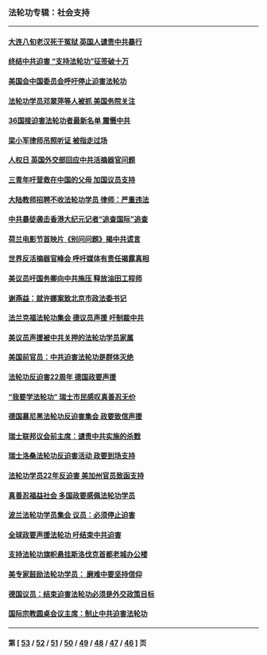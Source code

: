 ### 法轮功专辑：社会支持
---
#### [大连八旬老汉死于冤狱 英国人谴责中共暴行](../../pages/nf4386/n13480118.md?01100430) 
#### [终结中共迫害 “支持法轮功”征签破十万](../../pages/nf4386/n13471084.md?01100430) 
#### [美国会中国委员会呼吁停止迫害法轮功](../../pages/nf4386/n13465411.md?01100430) 
#### [法轮功学员邓翠萍等人被抓 美国务院关注](../../pages/nf4386/n13451524.md?01100430) 
#### [36国接迫害法轮功者最新名单 震慑中共](../../pages/nf4386/n13445909.md?01100430) 
#### [梁小军律师吊照听证 被指走过场](../../pages/nf4386/n13437662.md?01100430) 
#### [人权日 英国外交部回应中共活摘器官问题](../../pages/nf4386/n13430243.md?01100430) 
#### [三青年吁营救在中国的父母 加国议员支持](../../pages/nf4386/n13429744.md?01100430) 
#### [大陆教师招聘不收法轮功学员 律师：严重违法](../../pages/nf4386/n13365839.md?01100430) 
#### [中共暴徒袭击香港大纪元记者“追查国际”追查](../../pages/nf4386/n13343404.md?01100430) 
#### [荷兰电影节首映片《别问问题》揭中共谎言](../../pages/nf4386/n13321179.md?01100430) 
#### [世界反活摘器官峰会 呼吁媒体有责任揭露真相](../../pages/nf4386/n13264475.md?01100430) 
#### [美议员吁国务卿向中共施压 释放油田工程师](../../pages/nf4386/n13233845.md?01100430) 
#### [谢燕益：就许娜案致北京市政法委书记](../../pages/nf4386/n13182701.md?01100430) 
#### [法兰克福法轮功集会 德议员声援 吁制裁中共](../../pages/nf4386/n13175975.md?01100430) 
#### [美议员声援被中共关押的法轮功学员家属](../../pages/nf4386/n13158310.md?01100430) 
#### [美国前官员：中共迫害法轮功是群体灭绝](../../pages/nf4386/n13157750.md?01100430) 
#### [法轮功反迫害22周年 德国政要声援](../../pages/nf4386/n13143632.md?01100430) 
#### [“我要学法轮功” 瑞士市民感叹真善忍无价](../../pages/nf4386/n13129633.md?01100430) 
#### [德国慕尼黑法轮功反迫害集会 政要致信声援](../../pages/nf4386/n13129148.md?01100430) 
#### [瑞士联邦议会前主席：谴责中共实施的杀戮](../../pages/nf4386/n13127336.md?01100430) 
#### [瑞士洛桑法轮功反迫害活动 政要到场支持](../../pages/nf4386/n13119398.md?01100430) 
#### [法轮功学员22年反迫害 美加州官员致函支持](../../pages/nf4386/n13118879.md?01100430) 
#### [真善忍福益社会 多国政要感佩法轮功学员](../../pages/nf4386/n13116951.md?01100430) 
#### [波兰法轮功学员集会 议员：必须停止迫害](../../pages/nf4386/n13116685.md?01100430) 
#### [全球政要声援法轮功 吁结束中共迫害](../../pages/nf4386/n13114441.md?01100430) 
#### [支持法轮功旗帜悬挂斯洛伐克首都老城办公楼](../../pages/nf4386/n13112261.md?01100430) 
#### [美专家鼓励法轮功学员： 磨难中要坚持信仰](../../pages/nf4386/n13108359.md?01100430) 
#### [德国议员：结束迫害法轮功必须是外交政策目标](../../pages/nf4386/n13109600.md?01100430) 
#### [国际宗教圆桌会议主席：制止中共迫害法轮功](../../pages/nf4386/n13108177.md?01100430) 

---
#### 第 [ [53](./53.md?01100430) / [52](./52.md?01100430) / [51](./51.md?01100430) / [50](./50.md?01100430) / [49](./49.md?01100430) / [48](./48.md?01100430) / [47](./47.md?01100430) / [46](./46.md?01100430) ] 页
